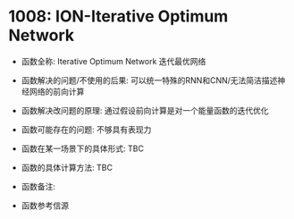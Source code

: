 # 1008: ION-Iterative Optimum Network

- 函数全称: Iterative Optimum Network 迭代最优网络

- 函数解决的问题/不使用的后果: 可以统一特殊的RNN和CNN/无法简洁描述神经网络的前向计算

- 函数解决改问题的原理: 通过假设前向计算是对一个能量函数的迭代优化

- 函数可能存在的问题: 不够具有表现力
- 函数在某一场景下的具体形式: TBC

- 函数的具体计算方法: TBC
- 函数备注:


- 函数参考信源
